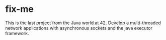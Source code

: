 # fix-me
This is the last project from the Java world at 42. Develop a multi-threaded
network applications with asynchronous sockets and the java executor framework.

